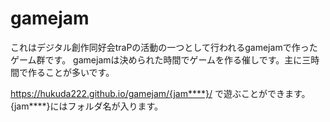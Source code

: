 # gamejam
これはデジタル創作同好会traPの活動の一つとして行われるgamejamで作ったゲーム群です。
gamejamは決められた時間でゲームを作る催しです。主に三時間で作ることが多いです。

https://hukuda222.github.io/gamejam/{jam****}/ 
で遊ぶことができます。{jam****}にはフォルダ名が入ります。
